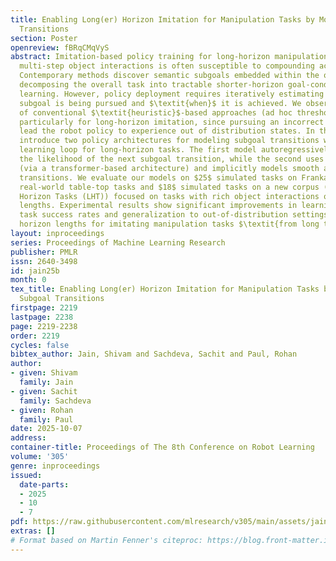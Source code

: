 ```yaml
---
title: Enabling Long(er) Horizon Imitation for Manipulation Tasks by Modeling Subgoal
  Transitions
section: Poster
openreview: fBRqCMqVyS
abstract: Imitation-based policy training for long-horizon manipulation tasks involving
  multi-step object interactions is often susceptible to compounding action errors.
  Contemporary methods discover semantic subgoals embedded within the overall task,
  decomposing the overall task into tractable shorter-horizon goal-conditioned policy
  learning. However, policy deployment requires iteratively estimating $\textit{which}$
  subgoal is being pursued and $\textit{when}$ it is achieved. We observe the brittleness
  of conventional $\textit{heuristic}$-based approaches (ad hoc threshold based),
  particularly for long-horizon imitation, since pursuing an incorrect subgoal can
  lead the robot policy to experience out of distribution states. In this work, we
  introduce two policy architectures for modeling subgoal transitions within a policy
  learning loop for long-horizon tasks. The first model autoregressively predicts
  the likelihood of the next subgoal transition, while the second uses cross-attention
  (via a transformer-based architecture) and implicitly models smooth and continuous
  transitions. We evaluate our models on $25$ simulated tasks on Franka Kitchen, $6$
  real-world table-top tasks and $18$ simulated tasks on a new corpus (Franka-Long
  Horizon Tasks (LHT)) focused on tasks with rich object interactions over long episode
  lengths. Experimental results show significant improvements in learning efficacy,
  task success rates and generalization to out-of-distribution settings- extending
  horizon lengths for imitating manipulation tasks $\textit{from long to long(er)}$.
layout: inproceedings
series: Proceedings of Machine Learning Research
publisher: PMLR
issn: 2640-3498
id: jain25b
month: 0
tex_title: Enabling Long(er) Horizon Imitation for Manipulation Tasks by Modeling
  Subgoal Transitions
firstpage: 2219
lastpage: 2238
page: 2219-2238
order: 2219
cycles: false
bibtex_author: Jain, Shivam and Sachdeva, Sachit and Paul, Rohan
author:
- given: Shivam
  family: Jain
- given: Sachit
  family: Sachdeva
- given: Rohan
  family: Paul
date: 2025-10-07
address:
container-title: Proceedings of The 8th Conference on Robot Learning
volume: '305'
genre: inproceedings
issued:
  date-parts:
  - 2025
  - 10
  - 7
pdf: https://raw.githubusercontent.com/mlresearch/v305/main/assets/jain25b/jain25b.pdf
extras: []
# Format based on Martin Fenner's citeproc: https://blog.front-matter.io/posts/citeproc-yaml-for-bibliographies/
---
```

